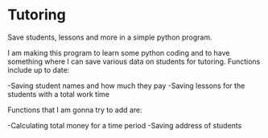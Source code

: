 # Tutoring
Save students, lessons and more in a simple python program.

I am making this program to learn some python coding and to have something where I can save various data on students for tutoring. Functions include up to date:

-Saving student names and how much they pay
-Saving lessons for the students with a total work time

Functions that I am gonna try to add are:

-Calculating total money for a time period
-Saving address of students
